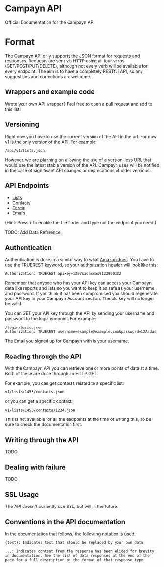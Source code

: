Campayn API
===========

Official Documentation for the Campayn API

Format
======

The Campayn API only supports the JSON format for requests and responses. Requests are sent via HTTP using all four verbs (GET/POST/PUT/DELETE), although not every verb will be available for every endpoint. The aim is to have a completely RESTful API, so any suggestions and corrections are welcome.

Wrappers and example code
-------------------------

Wrote your own API wrapper? Feel free to open a pull request and add to this list!


Versioning
----------

Right now you have to use the current version of the API in the url. For now v1 is the only version of the API. For example:
    
    /api/v1/lists.json
    
However, we are planning on allowing the use of a version-less URL that would use the latest stable version of the API. Campayn uses will be notified in the case of significant API changes or deprecations of older versions.



API Endpoints
-------------------

* [Lists](https://github.com/nebojsac/Campayn-API/blob/master/endpoints/lists.md)
* [Contacts](https://github.com/nebojsac/Campayn-API/blob/master/endpoints/contacts.md)
* [Forms](https://github.com/nebojsac/Campayn-API/blob/master/endpoints/forms.md)
* [Emails](https://github.com/nebojsac/Campayn-API/blob/master/endpoints/emails.md)


(Hint: Press `t` to enable the file finder and type out the endpoint you need!)

TODO: Add Data Reference


Authentication
--------------

Authentication is done in a similar way to what [Amazon does](http://docs.aws.amazon.com/AmazonS3/2006-03-01/dev/RESTAuthentication.html). You have to use the TRUEREST keyword, so your authorization header will look like this:

    Authorization: TRUEREST apikey=1297sadasdas9123990123


Remember that anyone who has your API key can access your Campayn data like reports and lists so you want to keep it as safe as your username and password. If you think it has been compromised you should regenerate your API key in your Campayn Account section. The old key will no longer be valid.

You can GET your API key through the API by sending your username and password to the login endpoint. For example:

    /login/basic.json
    Authorization: TRUEREST username=example@example.com&password=12Asdas
    
The Email you signed up for Campayn with is your username.
    
    
Reading through the API
-----------------------

With the Campayn API you can retrieve one or more points of data at a time. Both of these are done through an HTTP GET.

For example, you can get contacts related to a specific list:
   
    v1/lists/1453/contacts.json
   
or you can get a specific contact:
   
    v1/lists/1453/contacts/1234.json
    
This is not available for all the endpoints at the time of writing this, so be sure to check the documentation first.


Writing through the API
-----------------------

TODO

Dealing with failure
--------------------

TODO


SSL Usage
---------

The API doesn't currently use SSL, but will in the future.


Conventions in the API documentation
------------------------------------

In the documentation that follows, the following notation is used:

    {text}: Indicates text that should be replaced by your own data

    ...: Indicates content from the response has been elided for brevity in documentation. See the list of data responses at the end of the page for a full description of the format of that response type.
